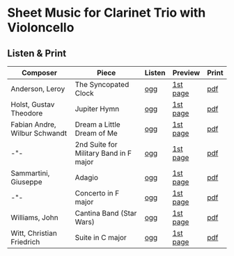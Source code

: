 # Sheet Music for Clarinet Trio with Violoncello

## Listen & Print

Composer | Piece | Listen | Preview | Print
-------- | ----- | ------ | ------- | -----
Anderson, Leroy | The Syncopated Clock | [ogg](http://cellist.bplaced.net/ogg/Anderson,%20Leroy/anderson_syncopated_clock.ogg) | [1st page](https://raw.githubusercontent.com/cellist/Lilypond-Sheet-Music/master/Klar%2C%20Klar%2C%20Klar%2C%20Vlc/Anderson%2C%20Leroy/The%20Syncopated%20Clock/preview.png) | [pdf](https://github.com/cellist/Lilypond-Sheet-Music/raw/master/Klar%2C%20Klar%2C%20Klar%2C%20Vlc/Anderson%2C%20Leroy/The%20Syncopated%20Clock/anderson_syncopated_clock.pdf)
Holst, Gustav Theodore | Jupiter Hymn | [ogg](http://cellist.bplaced.net/ogg/Holst%20Gustav%20Theodore/holst_jupiter.ogg) | [1st page](https://raw.githubusercontent.com/cellist/Lilypond-Sheet-Music/master/Klar%2C%20Klar%2C%20Klar%2C%20Vlc/Holst%2C%20Gustav%20Theodore/Jupiter/preview.png) | [pdf](https://github.com/cellist/Lilypond-Sheet-Music/raw/master/Klar%2C%20Klar%2C%20Klar%2C%20Vlc/Holst%2C%20Gustav%20Theodore/Jupiter/holst_jupiter.pdf)
Fabian Andre, Wilbur Schwandt | Dream a Little Dream of Me | [ogg](http://cellist.bplaced.net/ogg/Fabian,%20Andre/andre_schwandt_dream_a_little_dream.ogg) | [1st page](https://github.com/cellist/Lilypond-Sheet-Music/raw/master/Klar%2C%20Klar%2C%20Klar%2C%20Vlc/Andre%2C%20Fabian%20und%20Schwandt%2C%20Wilbur/Dream%20a%20Little%20Dream%20of%20Me/preview.png) | [pdf](https://github.com/cellist/Lilypond-Sheet-Music/raw/master/Klar%2C%20Klar%2C%20Klar%2C%20Vlc/Andre%2C%20Fabian%20und%20Schwandt%2C%20Wilbur/Dream%20a%20Little%20Dream%20of%20Me/andre_schwandt_dream_a_little_dream.pdf)
-"- | 2nd Suite for Military Band in F major | [ogg](http://cellist.bplaced.net/ogg/Holst%20Gustav%20Theodore/holst_second_suite.ogg) | [1st page](https://raw.githubusercontent.com/cellist/Lilypond-Sheet-Music/master/Klar%2C%20Klar%2C%20Klar%2C%20Vlc/Holst%2C%20Gustav%20Theodore/Second%20Suite%20in%20F/preview.png) | [pdf](https://github.com/cellist/Lilypond-Sheet-Music/raw/master/Klar%2C%20Klar%2C%20Klar%2C%20Vlc/Holst%2C%20Gustav%20Theodore/Second%20Suite%20in%20F/holst_second_suite.pdf)
Sammartini, Giuseppe | Adagio | [ogg](http://cellist.bplaced.net/ogg/Sammartini,%20Giuseppe/sammartini_adagio.ogg) | [1st page](https://raw.githubusercontent.com/cellist/Lilypond-Sheet-Music/master/Klar%2C%20Klar%2C%20Klar%2C%20Vlc/Sammartini%2C%20Giuseppe/Adagio/preview.png) | [pdf](https://github.com/cellist/Lilypond-Sheet-Music/raw/master/Klar%2C%20Klar%2C%20Klar%2C%20Vlc/Sammartini%2C%20Giuseppe/Adagio/sammartini_adagio.pdf)
-"- | Concerto in F major | [ogg](http://cellist.bplaced.net/ogg/Sammartini,%20Giuseppe/sammartini_concerto_in_F.ogg) | [1st page](https://raw.githubusercontent.com/cellist/Lilypond-Sheet-Music/master/Klar%2C%20Klar%2C%20Klar%2C%20Vlc/Sammartini%2C%20Giuseppe/Concerto%20F-Dur/preview.png) | [pdf](https://github.com/cellist/Lilypond-Sheet-Music/raw/master/Klar%2C%20Klar%2C%20Klar%2C%20Vlc/Sammartini%2C%20Giuseppe/Concerto%20F-Dur/sammartini_concerto_in_F.pdf)
Williams, John | Cantina Band (Star Wars) | [ogg](http://cellist.bplaced.net/ogg/Williams,%20John/williams_cantina_band.ogg) | [1st page](https://raw.githubusercontent.com/cellist/Lilypond-Sheet-Music/master/Klar%2C%20Klar%2C%20Klar%2C%20Vlc/Williams%2C%20John/Cantina%20Band/preview.png) | [pdf](https://github.com/cellist/Lilypond-Sheet-Music/raw/master/Klar%2C%20Klar%2C%20Klar%2C%20Vlc/Williams%2C%20John/Cantina%20Band/williams_cantina_band.pdf)
Witt, Christian Friedrich | Suite in C major | [ogg](http://cellist.bplaced.net/ogg/Witt,%20Christian%20Friedrich/witt_suite.ogg) | [1st page](https://raw.githubusercontent.com/cellist/Lilypond-Sheet-Music/master/Klar%2C%20Klar%2C%20Klar%2C%20Vlc/Witt%2C%20Christian%20Friedrich/Suite%20in%20C-Dur/preview.png) | [pdf](https://github.com/cellist/Lilypond-Sheet-Music/raw/master/Klar%2C%20Klar%2C%20Klar%2C%20Vlc/Witt%2C%20Christian%20Friedrich/Suite%20in%20C-Dur/witt_suite.pdf)
